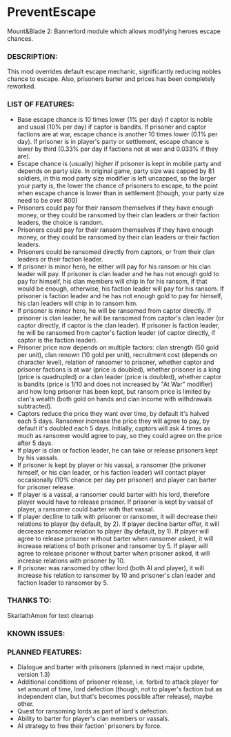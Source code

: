 # PreventEscape
Mount&amp;Blade 2: Bannerlord module which allows modifying heroes escape chances.

### DESCRIPTION:
This mod overrides default escape mechanic, significantly reducing nobles chance to escape. Also, prisoners barter and prices has been completely reworked.
### LIST OF FEATURES:
* Base escape chance is 10 times lower (1% per day) if captor is noble and usual (10% per day) if captor is bandits. If prisoner and captor factions are at war, escape chance is another 10 times lower (0.1% per day).  If prisoner is in player's party or settlement, escape chance is lower by third (0.33% per day if factions not at war and 0.033% if they are).
* Escape chance is (usually) higher if prisoner is kept in mobile party and depends on party size. In original game, party size was capped by 81 soldiers, in this mod party size modifier is left uncapped, so the larger your party is, the lower the chance of prisoners to escape, to the point when escape chance is lower than in settlement (though, your party size need to be over 800)
* Prisoners could pay for their ransom themselves if they have enough money, or they could be ransomed by their clan leaders or their faction leaders, the choice is random.
* Prisoners could pay for their ransom themselves if they have enough money, or they could be ransomed by their clan leaders or their faction leaders.
* Prisoners could be ransomed directly from captors, or from their clan leaders or their faction leader.
* If prisoner is minor hero, he either will pay for his ransom or his clan leader will pay. If prisoner is clan leader and he has not enough gold to pay for himself, his clan members will chip in for his ransom, if that would be enough, otherwise, his faction leader will pay for his ransom. If prisoner is faction leader and he has not enough gold to pay for himself, his clan leaders will chip in to ransom him.
* If prisoner is minor hero, he will be ransomed from captor directly. If prisoner is clan leader, he will be ransomed from captor's clan leader (or captor directly, if captor is the clan leader). If prisoner is faction leader, he will be ransomed from captor's faction leader (of captor directly, if captor is the faction leader).
* Prisoner price now depends on multiple factors: clan strength (50 gold per unit), clan renown (10 gold per unit), recruitment cost (depends on character level), relation of ransomer to prisoner, whether captor and prisoner factions is at war (price is doubled), whether prisoner is a king (price is quadrupled) or a clan leader (price is doubled), whether captor is bandits (price is 1/10 and does not increased by "At War" modifier) and how long prisoner has been kept, but ransom price is limited by clan's wealth (both gold on hands and clan income with withdrawals subtracted).
* Captors reduce the price they want over time, by default it's halved each 5 days. Ransomer increase the price they will agree to pay, by default it's doubled each 5 days. Initially, captors will ask 4 times as much as ransomer would agree to pay, so they could agree on the price after 5 days.
* If player is clan or faction leader, he can take or release prisoners kept by his vassals.
* If prisoner is kept by player or his vassal, a ransomer (the prisoner himself, or his clan leader, or his faction leader) will contact player occasionally (10% chance per day per prisoner) and player can barter for prisoner release.
* If player is a vassal, a ransomer could barter with his lord, therefore player would have to release prisoner. If prisoner is kept by vassal of player, a ransomer could barter with that vassal.
* If player decline to talk with prisoner or ransomer, it will decrease their relations to player (by default, by 2). If player decline barter offer, it will decrease ransomer relation to player (by default, by 1). If player will agree to release prisoner without barter when ransomer asked, it will increase relations of both prisoner and ransomer by 5. If player will agree to release prisoner without barter when prisoner asked, it will increase relations with prisoner by 10.
* If prisoner was ransomed by other lord (both AI and player), it will increase his relation to ransomer by 10 and prisoner's clan leader and faction leader to ransomer by 5.
### THANKS TO:
SkarlathAmon for text cleanup
### KNOWN ISSUES:
### PLANNED FEATURES:
* Dialogue and barter with prisoners (planned in next major update, version 1.3)
* Additional conditions of prisoner release, i.e. forbid to attack player for set amount of time, lord defection (though, not to player's faction but as independent clan, but that's becomes possible after release), maybe other.
* Quest for ransoming lords as part of lord's defection.
* Ability to barter for player's clan members or vassals.
* AI strategy to free their faction' prisoners by force.
